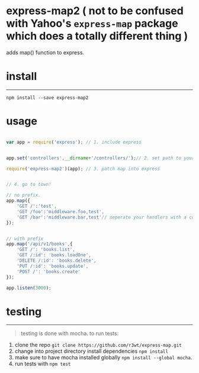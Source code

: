 # express-map2 ( not to be confused with Yahoo's `express-map` package which does a totally different thing )

adds map() function to express. 

# install
---

` npm install --save express-map2 `

# usage

```js

var app = require('express'); // 1. include express


app.set('controllers',__dirname+'/controllers/');// 2. set path to your controllers.

require('express-map2')(app); // 3. patch map into express


// 4. go to town!

// no prefix. 
app.map({
	'GET /':'test',
	'GET /foo':'middleware.foo,test',
	'GET /bar':'middleware.bar,test'// seperate your handlers with a comma. 
});


// with prefix
app.map('/api/v1/books',{
    'GET /': 'books.list',
    'GET /:id': 'books.loadOne',
    'DELETE /:id': 'books.delete',
    'PUT /:id': 'books.update',
    'POST /': 'books.create'
});

app.listen(3000);

```

# testing
---

> testing is done with mocha. to run tests:

1. clone the repo `git clone https://github.com/r3wt/express-map.git`
2. change into project directory install dependencies `npm install`
3. make sure to have mocha installed globally `npm install --global mocha`.
4. run tests with `npm test`

